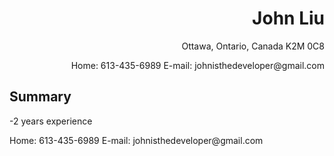 <!DOCTYPE html>
<html>
<head>
<title>John Liu</title>
</head>
<body>

<h1 align="right">John Liu</h1>
<p  align="right">Ottawa, Ontario, Canada K2M 0C8</p>
<p align="right">Home: 613-435-6989 E-mail: johnisthedeveloper@gmail.com</p>

<h2>Summary</h2>
<p>-2 years experience</p>
<p>Home: 613-435-6989 E-mail: johnisthedeveloper@gmail.com</p>

</body>
</html>

